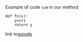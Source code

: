 Example of code `sum` in our method
```
def fn(x):
    y=x+1
    return y
```
link to[google](https://www.google.com/)

